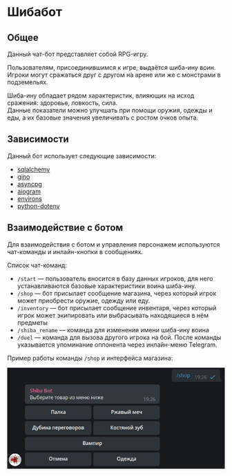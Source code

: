 # Шибабот

## Общее

Данный чат-бот представляет собой RPG-игру.

Пользователям, присоединившимся к игре, выдаётся шиба-ину воин.  
Игроки могут сражаться друг с другом на арене или же с монстрами в подземельях.

Шиба-ину обладает рядом характеристик, влияющих на исход сражения: здоровье, ловкость, сила.  
Данные показатели можно улучшать при помощи оружия, одежды и еды, а их базовые значения увеличивать с ростом очков опыта.

## Зависимости

Данный бот использует следующие зависимости:  
* [sqlalchemy](https://docs.sqlalchemy.org/en/14/intro.html#installation)  
* [gino](https://python-gino.org/docs/en/1.0/tutorials/tutorial.html#installation)  
* [asyncpg](https://magicstack.github.io/asyncpg/current/installation.html)  
* [aiogram](https://docs.aiogram.dev/en/latest/install.html)  
* [environs](https://pypi.org/project/environs/#install)  
* [python-dotenv](https://pypi.org/project/python-dotenv/#getting-started)


## Взаимодействие с ботом

Для взаимодействия с ботом и управления персонажем используются чат-команды и инлайн-кнопки в сообщениях.

Список чат-команд:
* `/start` — пользователь вносится в базу данных игроков, для него устанавливаются базовые характеристики воина шиба-ину.
* `/shop` — бот присылает сообщение магазина, через который игрок может приобрести оружие, одежду или еду.
* `/inventory` — бот присылает сообщение инвентаря, через который игрок может экипировать или выбрасывать находящиеся в нём предметы
* `/shiba_rename` — команда для изменения имени шиба-ину воина
* `/duel` — команда для вызова другого игрока на бой. После команды указывается упоминание оппонента через инлайн-меню Telegram. 

Пример работы команды `/shop` и интерфейса магазина:

![alt-текст](shop_message_example.JPG "Пример работы магазина")